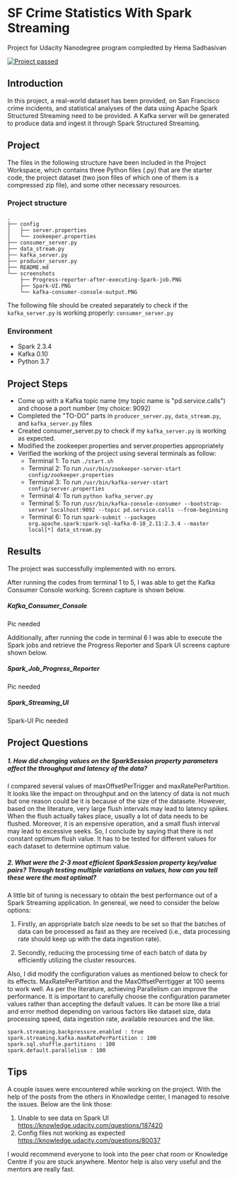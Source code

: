 # SF Crime Statistics With Spark Streaming
Project for Udacity Nanodegree program compledted by Hema Sadhasivan

[![Project passed](https://img.shields.io/badge/project-passed-success.svg)](https://img.shields.io/badge/project-passed-success.svg)

## Introduction
In this project, a real-world dataset has been provided, on San Francisco crime incidents, and statistical analyses of the data using Apache Spark Structured Streaming need to be provided. A Kafka server will be generated to produce data and ingest it through Spark Structured Streaming.

## Project
The files in the following structure have been included in the Project Workspace, which contains three Python files (.py) that are the starter code, the project dataset (two json files of which one of them is a compressed zip file), and some other necessary resources.

### Project structure
```
.
├── config
│   ├── server.properties
│   └── zookeeper.properties
├── consumer_server.py
├── data_stream.py
├── kafka_server.py
├── producer_server.py
├── README.md
└── screenshots
    ├── Progress-reporter-after-executing-Spark-job.PNG
    ├── Spark-UI.PNG
    └── kafka-consumer-console-output.PNG
```

The following file should be created separately to check if the `kafka_server.py` is working properly:
`consumer_server.py`

### Environment

* Spark 2.3.4
* Kafka 0.10
* Python 3.7
   
## Project Steps 
- Come up with a Kafka topic name (my topic name is "pd.service.calls") and choose a port number (my choice: 9092)
- Completed the "TO-DO" parts in `producer_server.py`, `data_stream.py`, and `kafka_server.py` files
- Created consumer_server.py to check if my `kafka_server.py` is working as expected.
- Modified the zookeeper.properties and server.properties appropriately
- Verified the working of the project using several terminals as follow:
    - Terminal 1: To run `./start.sh`
    - Terminal 2: To run `/usr/bin/zookeeper-server-start config/zookeeper.properties`
    - Terminal 3: To run `/usr/bin/kafka-server-start config/server.properties`
    - Terminal 4: To run `python kafka_server.py`
    - Terminal 5: To run `/usr/bin/kafka-console-consumer --bootstrap-server localhost:9092 --topic pd.service.calls --from-beginning`
    - Terminal 6: To run `spark-submit --packages org.apache.spark:spark-sql-kafka-0-10_2.11:2.3.4 --master local[*] data_stream.py`

## Results
The project was successfully implemented with no errors.

After running the codes from terminal 1 to 5, I was able to get the Kafka Consumer Console working. Screen capture is shown below.

##### Kafka_Consumer_Console

Pic needed

Additionally, after running the code in terminal 6 I was able to execute the Spark jobs and retrieve the Progress Reporter and Spark UI screens capture shown below.

##### Spark_Job_Progress_Reporter

Pic needed

##### Spark_Streaming_UI

Spark-UI Pic needed
    

## Project Questions

##### 1. How did changing values on the SparkSession property parameters affect the throughput and latency of the data?
I compared several values of maxOffsetPerTrigger and maxRatePerPartition. It looks like the impact on throughput and on the latency of data is not much but one reason could be it is because of the size of the datasete. However, based on the literature, very large flush intervals may lead to latency spikes. When the flush actually takes place, usually a lot of data needs to be flushed. Moreover, it is an expensive operation, and a small flush interval may lead to excessive seeks. So, I conclude by saying that there is not constant optimum flush value. It has to be tested for different values for each dataset to determine optimum value.
    
##### 2. What were the 2-3 most efficient SparkSession property key/value pairs? Through testing multiple variations on values, how can you tell these were the most optimal?
A little bit of tuning is necessary to obtain the best performance out of a Spark Streaming application. In genereal, we need to consider the below options:

1. Firstly, an appropriate batch size needs to be set so that the batches of data can be processed as fast as they are received (i.e., data processing rate should keep up with the data ingestion rate).

2. Secondly, reducing the processing time of each batch of data by efficiently utilizing the cluster resources.

Also, I did modify the configuration values as mentioned below to check for its effects. MaxRatePerPartition and the MaxOffsetPerrtigger at 100 seems to work well. As per the literature, achieving Parallelism can improve the performance. It is important to carefully choose the configuration parameter values rather than accepting the default values. It can be more like a trial and error method depending on various factors like dataset size, data processing speed, data ingestion rate, available resources and the like.

```
spark.streaming.backpressure.enabled : true
spark.streaming.kafka.maxRatePerPartition : 100
spark.sql.shuffle.partitions : 100
spark.default.parallelism : 100
```
    
## Tips
A couple issues were encountered while working on the project. With the help of the posts from the others in Knowledge center, I managed to resolve the issues. Below are the link those: 
1. Unable to see data on Spark UI https://knowledge.udacity.com/questions/187420
2. Config files not working as expected https://knowledge.udacity.com/questions/80037

I would recommend everyone to look into the peer chat room or Knowledge Centre if you are stuck anywhere. Mentor help is also very useful and the mentors are really fast.
